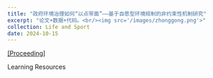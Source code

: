 ```yaml
---
title: "政府环境治理如何“以点带面”——基于自愿型环境规制的非约束性机制研究"
excerpt: "论文+数据+代码。<br/><img src='/images/zhonggong.png'>"
collection: Life and Sport
date: 2024-10-15
---
```

[[Proceeding]](https://junjie-zhen.github.io/files/resources/1.zip)

Learning Resources